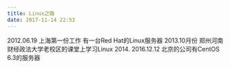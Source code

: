 ```yaml
---
title: Linux之路
date: 2017-11-14 22:53
---
```


2012.06.19 上海第一份工作 有一台Red Hat的Linux服务器
2013.10月份 郑州河南财经政法大学老校区的课堂上学习Linux
2014.
2016.12.12 北京的公司有CentOS 6.3的服务器